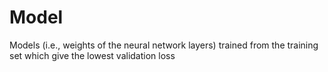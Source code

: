# Model
Models (i.e., weights of the neural network layers) trained from the training set which give the lowest validation loss

